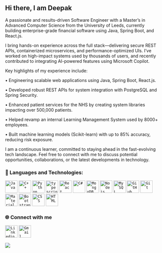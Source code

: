 ## Hi there, I am Deepak

A passionate and results-driven Software Engineer with a Master’s in Advanced Computer Science from the University of Leeds, currently building enterprise-grade financial software using Java, Spring Boot, and React.js.

I bring hands-on experience across the full stack—delivering secure REST APIs, containerized microservices, and performance-optimized UIs. I’ve worked on high-impact systems used by thousands of users, and recently contributed to integrating AI-powered features using Microsoft Copilot.

Key highlights of my experience include:

• Engineering scalable web applications using Java, Spring Boot, React.js.

• Developed robust REST APIs for system integration with PostgreSQL and Spring Security.

• Enhanced patient services for the NHS by creating system libraries impacting over 500,000 patients.

• Helped revamp an internal Learning Management System used by 8000+ employees.

• Built machine learning models (Scikit-learn) with up to 85% accuracy, reducing risk exposure.

I am a continuous learner, committed to staying ahead in the fast-evolving tech landscape.
Feel free to connect with me to discuss potential opportunities, collaborations, or the latest developments in technology.

### 🔧 Languages and Technologies:
<code><img width="40px" src="https://img.icons8.com/color/37/java-coffee-cup-logo--v1.png" title ="Java"/></code>
<code><img width="40px" src="https://img.icons8.com/color/4x/c-plus-plus-logo.png" title="C++"/></code>
<code><img width="40px" src="https://img.icons8.com/color/4x/000000/python.png" title="Python"/></code>
 <code><img width="40px" src="https://img.icons8.com/color/48/000000/typescript.png" title="typescript.png"/></code>
  <code><img width="40px" src="https://img.icons8.com/plasticine/100/000000/react.png" title="React"/></code>
  <code><img width="40px"  src="https://img.icons8.com/ios-filled/344/c-sharp-logo.png" title="C#"/></code>
 <code><img width="40px" src="https://img.icons8.com/color/8x/000000/mongodb.png" title="MongoDB"/></code>
<code><img width="40px" src="https://img.icons8.com/color/8x/000000/nodejs.png" title="Nodejs"/></code>
<code><img width="40px" src="https://img.icons8.com/ios/4x/00758f/mysql-logo.png" title="MySQL"/></code>
<code><img width="40px" src="https://img.icons8.com/fluent/8x/github.png" title="GitHub"/></code>
<code><img width="40px" src="https://img.icons8.com/color/2x/git.png" title="Git"/></code>
<code><img width="40px" src="https://img.icons8.com/color/344/material-ui.png" title="Material UI"></code>
<code><img width="40px" src="https://img.icons8.com/color/2x/bootstrap.png" title="Bootstrap"/></code>
<code><img width="40px" src="https://img.icons8.com/color/48/000000/css3.png" title="CSS"/></code>
<code><img width="40px" src="https://img.icons8.com/color/48/000000/html-5.png" title="HTML"/></code>

### 🌐 Connect with me 
<code><a href="https://www.linkedin.com/in/deepakmhn/"><img width="40px" src="https://img.icons8.com/color/8x/000000/linkedin.png" title="Linkedin"/></a></code>
<code><a href="mailto:itsdeepakmhn@gmail.com"><img width="40px" src="https://img.icons8.com/fluent/48/000000/gmail.png" title="Gmail"/></a></code>

 <img src="https://t.bkit.co/w_64abdd71a82ed.gif" />
